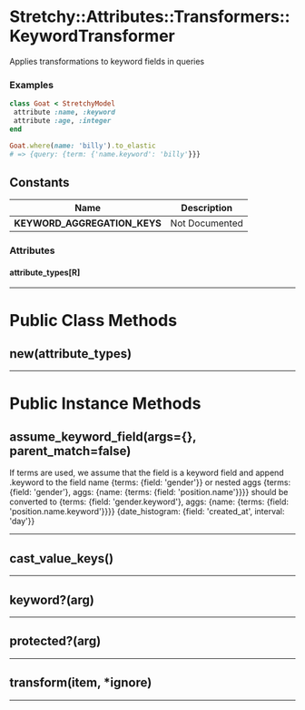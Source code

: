 # Stretchy::Attributes::Transformers::KeywordTransformer [](#class-Stretchy::Attributes::Transformers::KeywordTransformer) [](#top)
Applies transformations to keyword fields in queries

### Examples

```ruby
class Goat < StretchyModel
 attribute :name, :keyword
 attribute :age, :integer
end

Goat.where(name: 'billy').to_elastic
# => {query: {term: {'name.keyword': 'billy'}}}

```
    
## Constants
| Name | Description |
| ---- | ----------- |
| **KEYWORD_AGGREGATION_KEYS[](#KEYWORD_AGGREGATION_KEYS)** | Not Documented |

### Attributes

#### attribute_types[R] [](#attribute-i-attribute_types)
 
 

---


# Public Class Methods

      
## new(attribute_types) [](#method-c-new)
         
  
        
---


# Public Instance Methods

      
## assume_keyword_field(args={}, parent_match=false) [](#method-i-assume_keyword_field)
         
If terms are used, we assume that the field is a keyword field
and append .keyword to the field name
{terms: {field: 'gender'}}
or nested aggs
{terms: {field: 'gender'}, aggs: {name: {terms: {field: 'position.name'}}}}
should be converted to
{terms: {field: 'gender.keyword'}, aggs: {name: {terms: {field: 'position.name.keyword'}}}}
{date_histogram: {field: 'created_at', interval: 'day'}}  
        
---


## cast_value_keys() [](#method-i-cast_value_keys)
         
  
        
---


## keyword?(arg) [](#method-i-keyword-3F)
         
  
        
---


## protected?(arg) [](#method-i-protected-3F)
         
  
        
---


## transform(item, *ignore) [](#method-i-transform)
         
  
        
---

